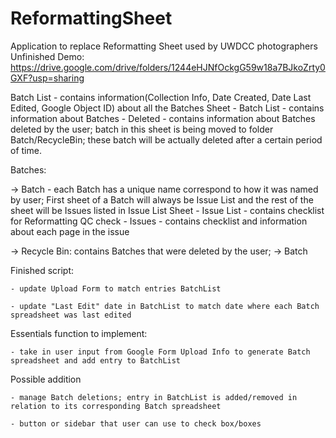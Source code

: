 # ReformattingSheet
Application to replace Reformatting Sheet used by UWDCC photographers
Unfinished Demo: https://drive.google.com/drive/folders/1244eHJNfOckgG59w18a7BJkoZrty0GXF?usp=sharing

Batch List - contains information(Collection Info, Date Created, Date Last Edited, Google Object ID) about all the Batches
     Sheet - Batch List - contains information about Batches
           - Deleted - contains information about Batches deleted by the user; batch in this sheet is being moved to folder Batch/RecycleBin; these batch will be actually deleted after a certain period of time.
        
Batches:

  -> Batch - each Batch has a unique name correspond to how it was named by user; First sheet of a Batch will always be Issue List and the rest of the sheet will be Issues listed in Issue List
        Sheet - Issue List - contains checklist for Reformatting QC check
              - Issues - contains checklist and information about each page in the issue
              
  -> Recycle Bin: contains Batches that were deleted by the user;
        -> Batch

Finished script:

	- update Upload Form to match entries BatchList

	- update "Last Edit" date in BatchList to match date where each Batch spreadsheet was last edited
	
Essentials function to implement:

	- take in user input from Google Form Upload Info to generate Batch spreadsheet and add entry to BatchList

Possible addition

	- manage Batch deletions; entry in BatchList is added/removed in relation to its corresponding Batch spreadsheet
	
	- button or sidebar that user can use to check box/boxes